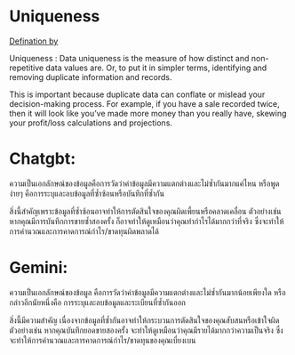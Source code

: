 # Uniqueness
[Defination by](https://www.ovaledge.com/blog/data-quality-metrics)


Uniqueness :
Data uniqueness is the measure of how distinct and non-repetitive data values are. Or, to put it in simpler terms, identifying and removing duplicate information and records.

This is important because duplicate data can conflate or mislead your decision-making process. For example, if you have a sale recorded twice, then it will look like you’ve made more money than you really have, skewing your profit/loss calculations and projections.

# Chatgbt:
ความเป็นเอกลักษณ์ของข้อมูลคือการวัดว่าค่าข้อมูลมีความแตกต่างและไม่ซ้ำกันมากแค่ไหน หรือพูดง่ายๆ คือการระบุและลบข้อมูลที่ซ้ำซ้อนหรือบันทึกที่ซ้ำกัน

สิ่งนี้สำคัญเพราะข้อมูลที่ซ้ำซ้อนอาจทำให้การตัดสินใจของคุณผิดเพี้ยนหรือคลาดเคลื่อน ตัวอย่างเช่น หากคุณมีการบันทึกการขายซ้ำสองครั้ง ก็อาจทำให้ดูเหมือนว่าคุณทำกำไรได้มากกว่าที่จริง ซึ่งจะทำให้การคำนวณและการคาดการณ์กำไร/ขาดทุนผิดพลาดได้

# Gemini:
ความเป็นเอกลักษณ์ของข้อมูล คือการวัดว่าค่าข้อมูลมีความแตกต่างและไม่ซ้ำกันมากน้อยเพียงใด หรือกล่าวอีกนัยหนึ่งคือ การระบุและลบข้อมูลและระเบียนที่ซ้ำกันออก

สิ่งนี้มีความสำคัญ เนื่องจากข้อมูลที่ซ้ำกันอาจทำให้กระบวนการตัดสินใจของคุณสับสนหรือเข้าใจผิด ตัวอย่างเช่น หากคุณบันทึกยอดขายสองครั้ง จะทำให้ดูเหมือนว่าคุณมีรายได้มากกว่าความเป็นจริง ซึ่งจะทำให้การคำนวณและการคาดการณ์กำไร/ขาดทุนของคุณเบี่ยงเบน

